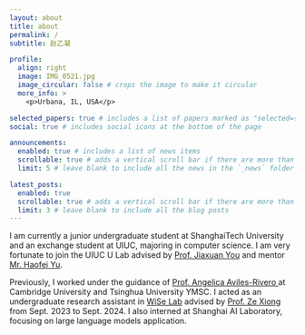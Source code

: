 ```yaml
---
layout: about
title: about
permalink: /
subtitle: 赵乙凝

profile:
  align: right
  image: IMG_0521.jpg
  image_circular: false # crops the image to make it circular
  more_info: >
    <p>Urbana, IL, USA</p>

selected_papers: true # includes a list of papers marked as "selected={true}"
social: true # includes social icons at the bottom of the page

announcements:
  enabled: true # includes a list of news items
  scrollable: true # adds a vertical scroll bar if there are more than 3 news items
  limit: 5 # leave blank to include all the news in the `_news` folder

latest_posts:
  enabled: true
  scrollable: true # adds a vertical scroll bar if there are more than 3 new posts items
  limit: 3 # leave blank to include all the blog posts
---
```


I am currently a junior undergraduate student at ShanghaiTech University and an exchange student at UIUC, majoring in computer science. I am very fortunate to join the UIUC U Lab advised by <a href='https://cs.stanford.edu/~jiaxuan/'>Prof. Jiaxuan You</a> and mentor <a href='https://haofeiyu.me/'>Mr. Haofei Yu</a>.

Previously, I worked under the guidance of <a href='https://angelicaiaviles.wordpress.com/'> Prof. Angelica Aviles-Rivero </a> at Cambridge University and Tsinghua University YMSC. I acted as an undergraduate research assistant in <a href='https://xiong-group.com/'> WiSe Lab</a> advised by <a href='https://xiong-group.com/people/'>Prof. Ze Xiong</a> from Sept. 2023 to Sept. 2024. I also interned at Shanghai AI Laboratory, focusing on large language models application.



